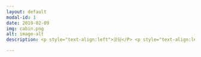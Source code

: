 ```yaml
---
layout: default
modal-id: 1
date: 2019-02-09
img: cabin.png
alt: image-alt
description: <p style="text-align:left">코딩</P> <p style="text-align:left">스크래치, 엔트리와 같은 EPL 블록코딩부터 시작해서 Python, Java, C 와 같은 텍스트 코딩까지 기본 문법을 학습합니다.  <a href="https://sellfy.com/p/8Q9P/jV3VZ/">Flat Icons</a>. </p>

---
```


